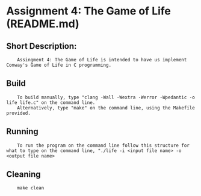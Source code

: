# Assignment 4: The Game of Life (README.md)

## Short Description: 
        Assingment 4: The Game of Life is intended to have us implement Conway's Game of Life in C programming. 
## Build 
        To build manually, type "clang -Wall -Wextra -Werror -Wpedantic -o life life.c" on the command line.
        Alternatively, type "make" on the command line, using the Makefile provided.

## Running 
        To run the program on the command line follow this structure for what to type on the command line, "./life -i <input file name> -o <output file name>

## Cleaning 
        make clean
